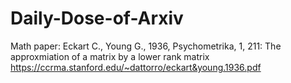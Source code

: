 # Daily-Dose-of-Arxiv

Math paper:
Eckart C., Young G., 1936, Psychometrika, 1, 211: The approxmiation of a matrix by a lower rank matrix
https://ccrma.stanford.edu/~dattorro/eckart&young.1936.pdf
